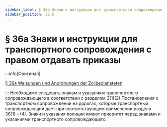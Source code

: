 ```yaml
---
sidebar_label: § 36a Знаки и инструкции для транспортного сопровождения с правом отдавать приказы
sidebar_position: 36.5
---
```


# § 36a Знаки и инструкции для транспортного сопровождения с правом отдавать приказы

:::info[Оригинал]

[§ 36a Weisungen und Anordnungen der Zollbediensteten](https://www.gesetze-im-internet.de/stvo_2013/__36a.html)

:::
Необходимо следовать знакам и указаниям транспортного сопровождающего в соответствии с разделом
3(1)(2) Постановления о транспортном сопровождении на дорогах, которые транспортный
сопровождающий дает при соответствующем применении раздела 36(1) - (4). Знаки и указания полиции
имеют приоритет перед знаками и указаниями транспортного сопровождающего.
